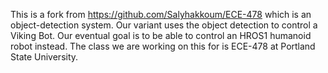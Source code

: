 This is a fork from https://github.com/Salyhakkoum/ECE-478 which is an object-detection system. Our variant uses the object detection to control a Viking Bot. Our eventual goal is to be able to control an HROS1 humanoid robot instead. The class we are working on this for is ECE-478 at Portland State University.
